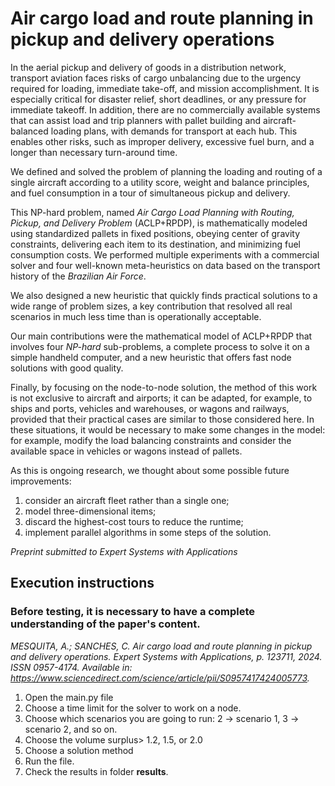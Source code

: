 # Air cargo load and route planning in pickup and delivery operations

In the aerial pickup and delivery of goods in a distribution network, transport aviation faces risks of cargo unbalancing due to the urgency required for loading, immediate take-off, and mission accomplishment. It is especially critical for disaster relief, short deadlines, or any pressure for immediate takeoff. In addition, there are no commercially available systems that can assist load and trip planners with pallet building and aircraft-balanced loading plans, with demands for transport at each hub. This enables other risks, such as improper delivery, excessive fuel burn, and a longer than necessary turn-around time.

We defined and solved the problem of planning the loading and routing of a single aircraft according to a utility score, weight and balance principles, and fuel consumption in a tour of simultaneous pickup and delivery.

This NP-hard problem, named *Air Cargo Load Planning with Routing, Pickup, and Delivery Problem* (ACLP+RPDP), is mathematically modeled using standardized pallets in fixed positions, obeying center of gravity constraints, delivering each item to its destination, and minimizing fuel consumption costs. We performed multiple experiments with a commercial solver and four well-known meta-heuristics on data based on the transport history of the *Brazilian Air Force*.

We also designed a new heuristic that quickly finds practical solutions to a wide range of problem sizes, a key contribution that resolved all real scenarios in much less time than is operationally acceptable.

Our main contributions were the mathematical model of ACLP+RPDP that involves four *NP-hard* sub-problems, a complete process to solve it on a simple handheld computer, and a new heuristic that offers fast node solutions with good quality.

Finally, by focusing on the node-to-node solution, the method of this work is not exclusive to aircraft and airports; it can be adapted, for example, to ships and ports, vehicles and warehouses, or wagons and railways, provided that their practical cases are similar to those considered here. In these situations, it would be necessary to make some changes in the model: for example, modify the load balancing constraints and consider the available space in vehicles or wagons instead of pallets.

As this is ongoing research, we thought about some possible future improvements:

1. consider an aircraft fleet rather than a single one;
2. model three-dimensional items;
3. discard the highest-cost tours to reduce the runtime;
4. implement parallel algorithms in some steps of the solution.

*Preprint submitted to Expert Systems with Applications*

## Execution instructions

### Before testing, it is necessary to have a complete understanding of the paper's content.

*MESQUITA, A.; SANCHES, C. Air cargo load and route planning in pickup and delivery operations. Expert Systems with Applications, p. 123711, 2024. ISSN 0957-4174. Available in: <https://www.sciencedirect.com/science/article/pii/S0957417424005773>.*

1. Open the main.py file
2. Choose a time limit for the solver to work on a node.
3. Choose which scenarios you are going to run:
    2 -> scenario 1, 3 -> scenario 2, and so on.
4. Choose the volume surplus> 1.2, 1.5, or 2.0
5. Choose a solution method
6. Run the file.
7. Check the results in folder **results**.
